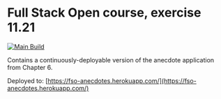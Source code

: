 # Full Stack Open course, exercise 11.21

[![Main Build](https://github.com/aleksi-lukkarinen/full-stack-open-ex1121/actions/workflows/main-build.yml/badge.svg?branch=main)](https://github.com/aleksi-lukkarinen/full-stack-open-ex1121/actions/workflows/main-build.yml)



Contains a continuously-deployable version of the anecdote application from Chapter 6.

Deployed to: [https://fso-anecdotes.herokuapp.com/](https://fso-anecdotes.herokuapp.com/)
